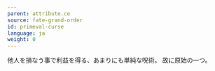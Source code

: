 ```yaml
---
parent: attribute.ce
source: fate-grand-order
id: primeval-curse
language: ja
weight: 0
---
```


他人を損なう事で利益を得る、あまりにも単純な呪術。
故に原始の一つ。
